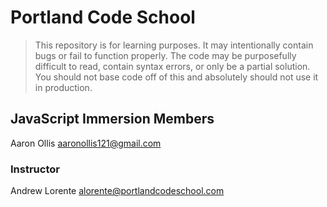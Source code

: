# Portland Code School

> This repository is for learning purposes. It may intentionally contain bugs or
fail to function properly. The code may be purposefully difficult to read,
contain syntax errors, or only be a partial solution. You should not base code
off of this and absolutely should not use it in production.

## JavaScript Immersion Members

Aaron Ollis 	aaronollis121@gmail.com


### Instructor

Andrew Lorente
alorente@portlandcodeschool.com

